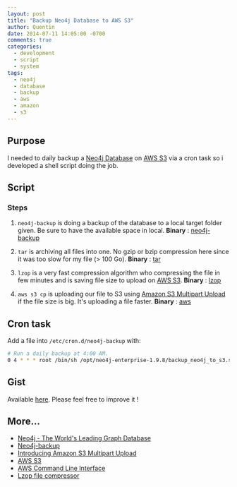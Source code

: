 ```yaml
---
layout: post
title: "Backup Neo4j Database to AWS S3"
author: Quentin
date: 2014-07-11 14:05:00 -0700
comments: true
categories:
  - development
  - script
  - system
tags:
  - neo4j
  - database
  - backup
  - aws
  - amazon
  - s3
---
```


## Purpose

I needed to daily backup a [Neo4j Database][6] on [AWS S3][5] via a cron task so i
developed a shell script doing the job.

## Script

### Steps

1. `neo4j-backup` is doing a backup of the database to a local target folder
given. Be sure to have the available space in local.
**Binary** :  [neo4j-backup][1]

2. `tar` is archiving all files into one. No gzip or bzip compression here
since it was too slow for my file (> 100 Go).
**Binary** : [tar][7]

3. `lzop` is a very fast compression algorithm who compressing the file in few
minutes and is saving file size to upload on [AWS S3][5]. 
**Binary** : [lzop][3]

4. `aws s3 cp` is uploading our file to S3 using [Amazon S3 Multipart Upload][4] if
the file size is big. It's uploading a file faster.
**Binary** : [aws][2]

## Cron task

Add a file into `/etc/cron.d/neo4j-backup` with:

```bash
# Run a daily backup at 4:00 AM.
0 4 * * * root /bin/sh /opt/neo4j-enterprise-1.9.8/backup_neo4j_to_s3.sh 127.0.0.1 6362 /mnt/datadisk/backup
```

## Gist

Available [here](https://gist.github.com/kwent/82f544dd0488619fd596). Please feel free to improve it !

## More...

- [Neo4j - The World's Leading Graph Database][6]
- [Neo4j-backup][1]
- [Introducing Amazon S3 Multipart Upload][4]
- [AWS S3][5]
- [AWS Command Line Interface][2]
- [Lzop file compressor][3]

[1]: http://docs.neo4j.org/chunked/stable/re04.html
[2]: http://aws.amazon.com/cli
[3]: http://www.lzop.org
[4]: https://aws.amazon.com/about-aws/whats-new/2010/11/10/Amazon-S3-Introducing-Multipart-Upload
[5]: http://aws.amazon.com/s3
[6]: http://www.neo4j.org
[7]: http://unixhelp.ed.ac.uk/CGI/man-cgi?tar